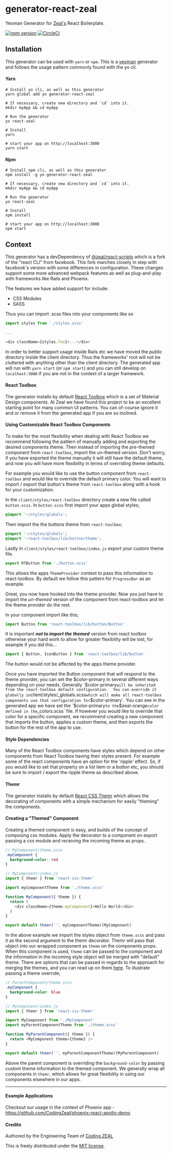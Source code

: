 # generator-react-zeal

Yeoman Generator for [Zeal's](https://codingzeal.com/) React Boilerplate.

[![npm version](https://img.shields.io/npm/v/generator-react-zeal.svg)](https://www.npmjs.com/package/generator-react-zeal)
[![CircleCI](https://circleci.com/gh/CodingZeal/generator-react-zeal.svg?style=shield&circle-token=62c69a799a2c2a4ad70148f0a4a398b38279ad91)](https://circleci.com/gh/CodingZeal/generator-react-zeal)

## Installation

 This generator can be used with `yarn` or `npm`. This is a [yeoman](http://yeoman.io/) generator and follows the usage pattern commonly found with the yo cli.

#### Yarn
```
# Install yo cli, as well as this generator
yarn global add yo generator-react-zeal

# If necessary, create new directory and `cd` into it.
mkdir myApp && cd myApp

# Run the generator
yo react-zeal

# Install
yarn

# start your app on http://localhost:3000
yarn start
```
#### Npm
```
# Install npm cli, as well as this generator
npm install -g yo generator-react-zeal

# If necessary, create new directory and `cd` into it.
mkdir myApp && cd myApp

# Run the generator
yo react-zeal

# Install
npm install

# start your app on http://localhost:3000
npm start
```

## Context

This generator has a devDependency of [@zeal/react-scripts](https://github.com/CodingZeal/create-react-app) which is a fork of the "react CLI" from facebook.  This fork marches closely in step with facebook's version with some differences in configuration.  These changes support some more advanced webpack features as well as plug-and-play with frameworks like Rails and Phoenix.  

The features we have added support for include:

- CSS Modules
- SASS

Thus you can import .scss files into your components like so

``` javascript
import styles from './styles.scss'

...

<div className={styles.foo}>...</div>
```

In order to better support usage inside Rails etc we have moved the public directory inside the client directory.  Thus the frameworks' root will not be cluttered with anything other than the client directory.  The generated app will run with `yarn start` (or `npm start`) and you can still develop on `localhost:3000` if you are not in the context of a larger framework.

#### React Toolbox
The generator installs by default [React Toolbox](http://react-toolbox.com/) which is a set of Material Design components.  At Zeal we have found this project to be an excellent starting point for many common UI patterns.  You can of-course ignore it and or remove it from the generated app if you are so inclined.

#### Using Customizable React Toolbox Components
To make for the most flexibility when dealing with React Toolbox we recommend following the pattern of manually adding and exporting the desired components theme.  Then instead of importing the pre-themed component from `react-toolbox`, import the un-themed version.  Don't worry, if you have exported the theme manually it will still have the default theme, and now you will have more flexibility in terms of overriding theme defaults.  

For example you would like to use the button component from `react-toolbox` and would like to override the default primary color.  You will want to import / export that button's theme from `react-toolbox` along with a hook for your customization.

In the `client/styles/react-toolbox` directory create a new file called `button.scss`.   In `button.scss` first import your apps global styles;

```scss
@import '~/styles/globals';
```
Then import the the buttons theme from `react-toolbox`;
```scss
@import '~/styles/globals';
@import '~react-toolbox/lib/button/theme';
```
Lastly in `client/styles/react-toolbox/index.js` export your custom theme file.
```javascript
export RTButton from './button.scss'
```
This allows the apps `ThemeProvider` context to pass this information to react-toolbox.  By default we follow this pattern for `ProgressBar` as an example.

Great, you now have hooked into the theme provider.  Now you just have to import the _un-themed_ version of the component from react-toolbox and let the theme provider do the rest.

In your component import like this;

```javascript
import Button from 'react-toolbox/lib/button/Button'
```
It is important ***_not to import the themed_*** version from react toolbox otherwise your hard work to allow for greater flexibility will be lost, for example if you did this...

```javascript
import { Button, IconButton } from 'react-toolbox/lib/button'
```

The button would not be affected by the apps theme provider.

Once you have imported the Button component that will respond to the theme provider, you can set the $color-primary in several different ways depending on your needs.  Generally `$color-primary` will be inherited from the react-toolbox default configuration.  You can override it globally in `client/styles/_globals.scss` which will make all react-toolbox components use that configuration for `$color-primary`.  You can see in the generated app we have set the `$color-primary` to the `$zeal-orange` color defined in the `_colors.scss` file.  If however you would like to override that color for a specific component, we recommend creating a new component that imports the button, applies a custom theme, and then exports the button for the rest of the app to use.

#### Style Dependencies

Many of the React Toolbox components have styles which depend on other components from React Toolbox having their styles present.  For example some of the react components have an option for the 'ripple' effect.  So, if you would like to set that property on a list item or a button etc, you should be sure to import / export the ripple theme as described above.

#### Themr
The generator installs by default [React CSS Themr](https://github.com/javivelasco/react-css-themr) which allows the decorating of components with a simple mechanism for easily "theming" the components.

#### Creating a "Themed" Component
Creating a themed component is easy, and builds of the concept of composing css modules.  Apply the decorator to a component on export passing a css module and receiving the incoming theme as props.

```scss
// MyComponent/theme.scss
.myComponent {
  background-color: red
}
```

```javascript
// MyComponent/index.js
import { themr } from 'react-css-themr'

import myComponentTheme from './theme.scss'

function MyComponent({ theme }) {
  return (
    <div className={theme.myComponent}>Hello World</div>
  )
}

export default themr('', myComponentTheme)(MyComponent)
```

In the above example we import the styles object from `theme.scss` and pass it as the second argument to the themr decorator.  Themr will pass that object into our wrapped component as `theme` on the components props.  When this component is used, `theme` can be passed to the component and the information in the incoming style object will be merged with "default" theme.  There are options that can be passed in regards to the approach for merging the themes, and you can read up on them [here](https://github.com/javivelasco/react-css-themr#combining-css-modules).  To illustrate passing a theme override;

```scss
// ParentComponent/theme.scss
.myComponent {
  background-color: blue
}
```

```javascript
// MyComponent/index.js
import { themr } from 'react-css-themr'

import MyComponent from './MyComponent'
import myParentComponentTheme from './theme.scss'

function MyParentComponent({ theme }) {
  return <MyComponent theme={theme} />
}

export default themr('', myParentComponentTheme)(MyParentComponent)
```
Above the parent component is overriding the `background-color` by passing custom theme information to the themed component.  We generally wrap all components in `themr`, which allows for great flexibility in using our components elsewhere in our apps.

***

#### Example Applications

Checkout our usage in the context of Phoenix app - https://github.com/CodingZeal/phoenix-react-apollo-demo


#### Credits

Authored by the Engineering Team of [Coding ZEAL](https://codingzeal.com?utm_source=github)

This is freely distributed under the [MIT license](LICENSE).

